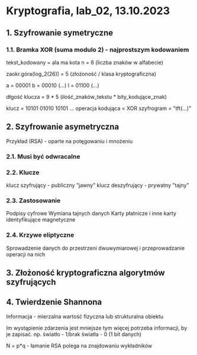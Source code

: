 # Kryptografia, lab_02, 13.10.2023

## 1. Szyfrowanie symetryczne

### 1.1. Bramka XOR (suma modulo 2) - najprostszym kodowaniem

tekst_kodowany = ala ma kota
n = 6 (liczba znaków w alfabecie)

zaokr.góra(log_2(26)) = 5 (złożoność / klasa kryptograficzna)

a = 00001
b = 00010
(...)
l = 01100
(...)

dłgość klucza = 9 * 5 (ilość_znaków_tekstu * bity_kodujące_znak)

klucz = 10101 01010 10101 ...
operacja kodująca = XOR
szyfrogram = "tft(...)"

## 2. Szyfrowanie asymetryczna

Przykład (RSA) - oparte na potęgowaniu i mnożeniu

### 2.1. Musi być odwracalne

### 2.2. Klucze

klucz szyfrujący - publiczny "jawny"
klucz deszyfrujący - prywatny "tajny"

### 2.3. Zastosowanie

Podpisy cyfrowe
Wymiana tajnych danych
Karty płatnicze i inne karty identyfikujące magnetyczne

### 2.4. Krzywe eliptyczne

Sprowadzenie danych do przestrzeni dwuwymiarowej i przeprowadzanie operacji na nich

## 3. Złożoność kryptograficzna algorytmów szyfrujących

## 4. Twierdzenie Shannona

Informacja - mierzalna wartość fizyczna lub strukturalna obiektu

Im wystąpienie zdarzenia jest mniejsze tym więcej potrzeba informacji, by je zapisać.
np. światło - 1/brak światła - 0 (1 bit danych)


N = p*q - łamanie RSA polega na znajdowaniu wykładników
